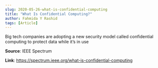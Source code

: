 ```yaml
---
slug: 2020-05-26-what-is-confidential-computing
title: "What Is Confidential Computing?"
author: Fahmida Y Rashid
tags: [Article]
---
```

Big tech companies are adopting a new security model called confidential computing to protect data while it’s in use

**Source**: IEEE Spectrum

**Link**: https://spectrum.ieee.org/what-is-confidential-computing